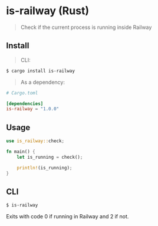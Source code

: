 # is-railway (Rust)

> Check if the current process is running inside Railway

## Install

> CLI:

```sh
$ cargo install is-railway
```

> As a dependency:

```toml
# Cargo.toml

[dependencies]
is-railway = "1.0.0"
```

## Usage

```rs
use is_railway::check;

fn main() {
    let is_running = check();

    println!(is_running);
}
```

## CLI

```sh
$ is-railway
```

Exits with code 0 if running in Railway and 2 if not.
